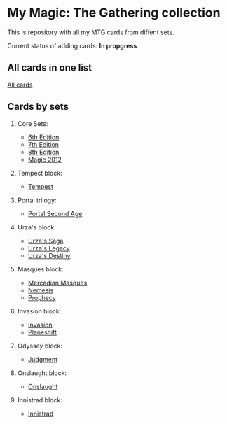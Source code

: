 # My Magic: The Gathering collection
This is repository with all my MTG cards from diffent sets.

Current status of adding cards: **In propgress**

## All cards in one list

[All cards](MTG_All_In_One.csv)

## Cards by sets

1. Core Sets:
	- [6th Edition](1999_04_Classic_Sixth_Edition.csv)
	- [7th Edition](2001_04_Seventh_Edition.csv)
	- [8th Edition](2003_07_Eighth_Edition.csv)
	- [Magic 2012](2011_07_Magic_2012.csv)

2. Tempest block:
	- [Tempest](1997_10_Tempest.csv)

3. Portal trilogy:
	- [Portal Second Age](1998_06_Portal_Second_age.csv)

4. Urza's block:
 	- [Urza's Saga](1998_10_Urza's_Saga.csv)
 	- [Urza's Legacy](1999_02_Urza's_Legacy.csv)
 	- [Urza's Destiny](1999_06_Urza's_Destiny.csv)

5. Masques block:
	- [Mercadian Masques](1999_09_Mercadian_Masques.csv)
	- [Nemesis](2000_02_Nemesis.csv)
	- [Prophecy](2000_06_Prophecy.csv)

6. Invasion block:
	- [Invasion](2000_09_Invasion.csv)
	- [Planeshift](2001_01_Planeshift.csv)

7. Odyssey block:
	- [Judgment](2002_05_Judgment.csv)

8. Onslaught block:
	- [Onslaught](2002_10_Onslaught.csv)

9. Innistrad block:
	- [Innistrad](2011_09_Innistrad.csv)


